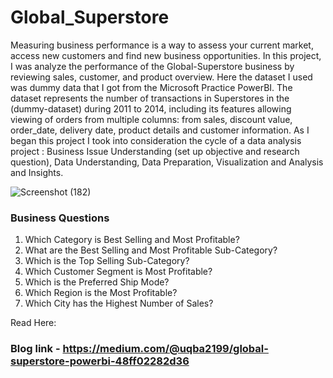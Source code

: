 # Global_Superstore 
Measuring business performance is a way to assess your current market, access new customers and find new business opportunities. In this project, I was analyze the performance of the Global-Superstore business by reviewing sales, customer, and product overview. Here the dataset I used was dummy data that I got from the Microsoft Practice PowerBI. The dataset represents the number of transactions in Superstores in the (dummy-dataset) during 2011 to 2014, including its features allowing viewing of orders from multiple columns: from sales, discount value, order_date, delivery date, product details and customer information. As I began this project I took into consideration the cycle of a data analysis project : Business Issue Understanding (set up objective and research question), Data Understanding, Data Preparation, Visualization and Analysis and Insights.

![Screenshot (182)](https://user-images.githubusercontent.com/104266403/206895653-9168efb3-ba77-4d2d-8217-91fcebe74554.png)

### Business Questions

1. Which Category is Best Selling and Most Profitable? <br/>
2. What are the Best Selling and Most Profitable Sub-Category? <br/>
3. Which is the Top Selling Sub-Category?<br/>
4. Which Customer Segment is Most Profitable?<br/>
5. Which is the Preferred Ship Mode?<br/>
6. Which Region is the Most Profitable?<br/>
7. Which City has the Highest Number of Sales?<br/>

Read Here:
### Blog link - https://medium.com/@uqba2199/global-superstore-powerbi-48ff02282d36

